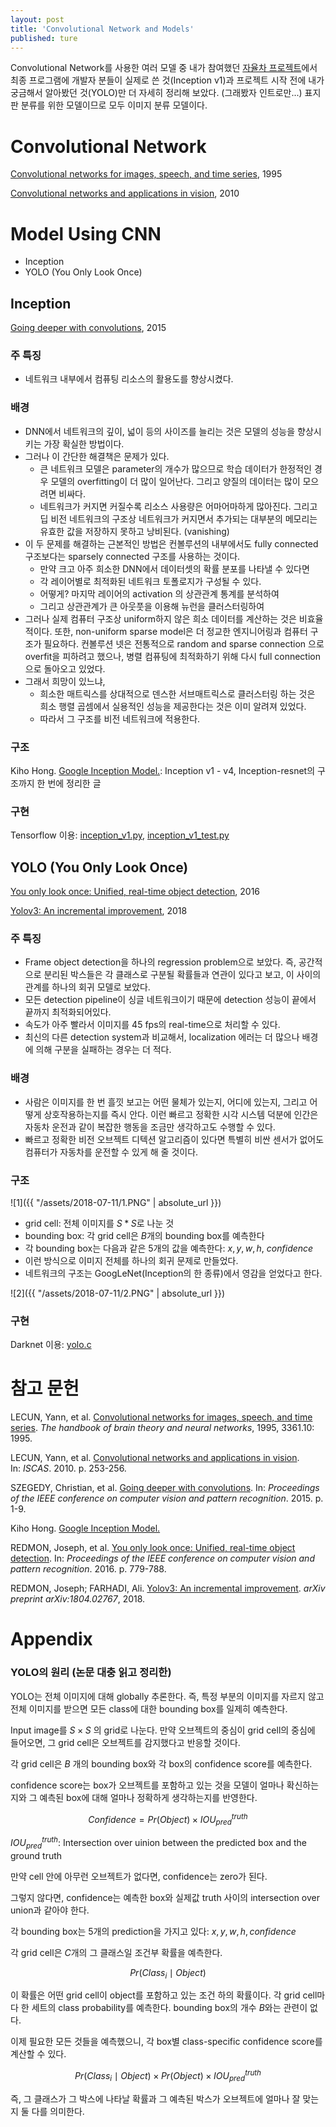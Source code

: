 ```yaml
---
layout: post
title: 'Convolutional Network and Models'
published: ture
---
```


Convolutional Network를 사용한 여러 모델 중 내가 참여했던 [자율차 프로젝트](https://jueun-park.github.io/2018-07-08/postscript-autonomous-car)에서 최종 프로그램에 개발자 분들이 실제로 쓴 것(Inception v1)과 프로젝트 시작 전에 내가 궁금해서 알아봤던 것(YOLO)만 더 자세히 정리해 보았다. (그래봤자 인트로만...) 표지판 분류를 위한 모델이므로 모두 이미지 분류 모델이다.



# Convolutional Network

[Convolutional networks for images, speech, and time series](https://www.researchgate.net/profile/Yann_Lecun/publication/2453996_Convolutional_Networks_for_Images_Speech_and_Time-Series/links/0deec519dfa2325502000000.pdf), 1995

[Convolutional networks and applications in vision](http://yann.lecun.org/exdb/publis/pdf/lecun-iscas-10.pdf), 2010



# Model Using CNN

* Inception
* YOLO (You Only Look Once)



## Inception

[Going deeper with convolutions](https://arxiv.org/pdf/1409.4842.pdf), 2015

### 주 특징

* 네트워크 내부에서 컴퓨팅 리소스의 활용도를 향상시켰다.

### 배경

* DNN에서 네트워크의 깊이, 넓이 등의 사이즈를 늘리는 것은 모델의 성능을 향상시키는 가장 확실한 방법이다. 
* 그러나 이 간단한 해결책은 문제가 있다.
  * 큰 네트워크 모델은 parameter의 개수가 많으므로 학습 데이터가 한정적인 경우 모델의 overfitting이 더 많이 일어난다. 그리고 양질의 데이터는 많이 모으려면 비싸다. 
  * 네트워크가 커지면 커질수록 리소스 사용량은 어마어마하게 많아진다. 그리고 딥 비전 네트워크의 구조상 네트워크가 커지면서 추가되는 대부분의 메모리는 유효한 값을 저장하지 못하고 낭비된다. (vanishing)
* 이 두 문제를 해결하는 근본적인 방법은 컨볼루션의 내부에서도 fully connected 구조보다는 sparsely connected 구조를 사용하는 것이다.
  * 만약 크고 아주 희소한 DNN에서 데이터셋의 확률 분포를 나타낼 수 있다면
  * 각 레이어별로 최적화된 네트워크 토폴로지가 구성될 수 있다.
  * 어떻게? 마지막 레이어의 activation 의 상관관계 통계를 분석하여 
  * 그리고 상관관계가 큰 아웃풋을 이용해 뉴런을 클러스터링하여
* 그러나 실제 컴퓨터 구조상 uniform하지 않은 희소 데이터를 계산하는 것은 비효율적이다. 또한, non-uniform sparse model은 더 정교한 엔지니어링과 컴퓨터 구조가 필요하다. 컨볼루션 넷은 전통적으로 random and sparse connection 으로 overfit을 피하려고 했으나, 병렬 컴퓨팅에 최적화하기 위해 다시 full connection으로 돌아오고 있었다.
* 그래서 희망이 있느냐,
  * 희소한 매트릭스를 상대적으로 덴스한 서브매트릭스로 클러스터링 하는 것은 희소 행렬 곱셈에서 실용적인 성능을 제공한다는 것은 이미 알려져 있었다.
  * 따라서 그 구조를 비전 네트워크에 적용한다.

### 구조

Kiho Hong. [Google Inception Model.](https://norman3.github.io/papers/docs/google_inception.html): Inception v1 - v4, Inception-resnet의 구조까지 한 번에 정리한 글

### 구현

Tensorflow 이용: [inception_v1.py](https://github.com/tensorflow/tensorflow/blob/master/tensorflow/contrib/slim/python/slim/nets/inception_v1.py), [inception_v1_test.py](https://github.com/tensorflow/tensorflow/blob/master/tensorflow/contrib/slim/python/slim/nets/inception_v1_test.py)



## YOLO (You Only Look Once)

[You only look once: Unified, real-time object detection](https://arxiv.org/pdf/1506.02640.pdf), 2016

[Yolov3: An incremental improvement](https://arxiv.org/pdf/1804.02767.pdf), 2018

### 주 특징

* Frame object detection을 하나의 regression problem으로 보았다. 즉, 공간적으로 분리된 박스들은 각 클래스로 구분될 확률들과 연관이 있다고 보고, 이 사이의 관계를 하나의 회귀 모델로 보았다.
* 모든 detection pipeline이 싱글 네트워크이기 때문에 detection 성능이 끝에서 끝까지 최적화되어있다.
* 속도가 아주 빨라서 이미지를 45 fps의 real-time으로 처리할 수 있다.
* 최신의 다른 detection system과 비교해서, localization 에러는 더 많으나 배경에 의해 구분을 실패하는 경우는 더 적다.

### 배경

* 사람은 이미지를 한 번 흘낏 보고는 어떤 물체가 있는지, 어디에 있는지, 그리고 어떻게 상호작용하는지를 즉시 안다. 이런 빠르고 정확한 시각 시스템 덕분에 인간은 자동차 운전과 같이 복잡한 행동을 조금만 생각하고도 수행할 수 있다.
* 빠르고 정확한 비전 오브젝트 디텍션 알고리즘이 있다면 특별히 비싼 센서가 없어도 컴퓨터가 자동차를 운전할 수 있게 해 줄 것이다.

### 구조

![1]({{ "/assets/2018-07-11/1.PNG" | absolute_url }})

* grid cell: 전체 이미지를 $S * S$로 나눈 것
* bounding box: 각 grid cell은 $B$개의 bounding box를 예측한다
* 각 bounding box는 다음과 같은 5개의 값을 예측한다: $x, y, w, h$, $confidence$
* 이런 방식으로 이미지 전체를 하나의 회귀 문제로 만들었다.
* 네트워크의 구조는 GoogLeNet(Inception의 한 종류)에서 영감을 얻었다고 한다.

![2]({{ "/assets/2018-07-11/2.PNG" | absolute_url }})

### 구현

Darknet 이용: [yolo.c](https://github.com/pjreddie/darknet/blob/master/examples/yolo.c)



# 참고 문헌

LECUN, Yann, et al. [Convolutional networks for images, speech, and time series](https://www.researchgate.net/profile/Yann_Lecun/publication/2453996_Convolutional_Networks_for_Images_Speech_and_Time-Series/links/0deec519dfa2325502000000.pdf). *The handbook of brain theory and neural networks*, 1995, 3361.10: 1995.

LECUN, Yann, et al. [Convolutional networks and applications in vision](http://yann.lecun.org/exdb/publis/pdf/lecun-iscas-10.pdf). In: *ISCAS*. 2010. p. 253-256.

SZEGEDY, Christian, et al. [Going deeper with convolutions](https://arxiv.org/pdf/1409.4842.pdf). In: *Proceedings of the IEEE conference on computer vision and pattern recognition*. 2015. p. 1-9.

Kiho Hong. [Google Inception Model.](https://norman3.github.io/papers/docs/google_inception.html)

REDMON, Joseph, et al. [You only look once: Unified, real-time object detection](https://arxiv.org/pdf/1506.02640.pdf). In: *Proceedings of the IEEE conference on computer vision and pattern recognition*. 2016. p. 779-788.

REDMON, Joseph; FARHADI, Ali. [Yolov3: An incremental improvement](https://arxiv.org/pdf/1804.02767.pdf). *arXiv preprint arXiv:1804.02767*, 2018.



# Appendix

### YOLO의 원리 (논문 대충 읽고 정리한)

YOLO는 전체 이미지에 대해 globally 추론한다. 즉, 특정 부분의 이미지를 자르지 않고 전체 이미지를 받으면 모든 class에 대한 bounding box를 일제히 예측한다.

Input image를 $S \times S$ 의 grid로 나눈다. 만약 오브젝트의 중심이 grid cell의 중심에 들어오면, 그 grid cell은 오브젝트를 감지했다고 반응할 것이다.

각 grid cell은 $B$ 개의 bounding box와 각 box의 confidence score를 예측한다.

confidence score는 box가 오브젝트를 포함하고 있는 것을 모델이 얼마나 확신하는지와 그 예측된 box에 대해 얼마나 정확하게 생각하는지를 반영한다. 

$$Confidence = Pr(Object) \times IOU_{pred}^{truth}$$

$IOU_{pred}^{truth}$: Intersection over uinion between the predicted box and the ground truth

만약 cell 안에 아무런 오브젝트가 없다면, confidence는 zero가 된다.

그렇지 않다면, confidence는 예측한 box와 실제값 truth 사이의 intersection over union과 같아야 한다.

각 bounding box는 5개의 prediction을 가지고 있다: $x, y, w, h, confidence$

각 grid cell은 $C$개의 그 클래스일 조건부 확률을 예측한다.

$$Pr(Class_i \mid Object)$$

이 확률은 어떤 grid cell이 object를 포함하고 있는 조건 하의 확률이다. 각 grid cell마다 한 세트의 class probability를 예측한다. bounding box의 개수 $B$와는 관련이 없다.

이제 필요한 모든 것들을 예측했으니, 각 box별 class-specific confidence score를 계산할 수 있다.

$$Pr(Class_i \mid Object) \times Pr(Object) \times IOU_{pred}^{truth}$$

즉, 그 클래스가 그 박스에 나타날 확률과 그 예측된 박스가 오브젝트에 얼마나 잘 맞는지 둘 다를 의미한다.